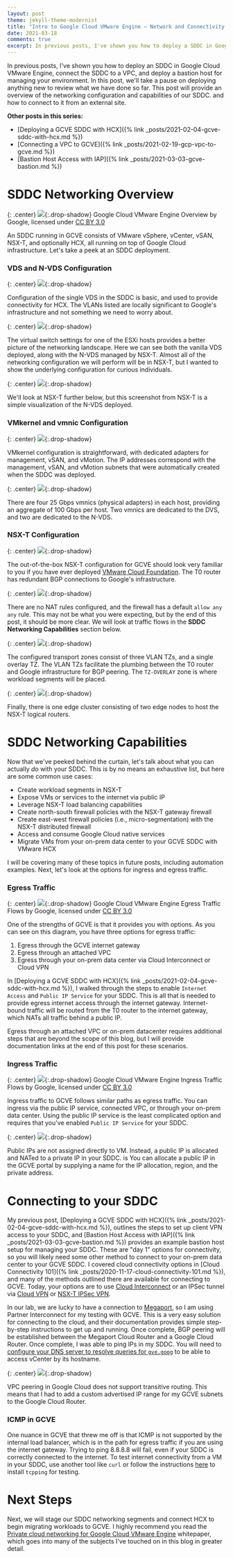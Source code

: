 ```yaml
---
layout: post
theme: jekyll-theme-modernist
title: "Intro to Google Cloud VMware Engine – Network and Connectivity Overview"
date: 2021-03-18
comments: true
excerpt: In previous posts, I've shown you how to deploy a SDDC in Google Cloud VMware Engine, connect the SDDC to a VPC, and deploy a bastion host for managing your environment. In this post, we'll take a pause on deploying anything new to review what we have done so far. This post will provide an overview of the networking configuration and capabilities of our SDDC, and how to connect to it from an external site.<p>
---
```


In previous posts, I've shown you how to deploy an SDDC in Google Cloud VMware Engine, connect the SDDC to a VPC, and deploy a bastion host for managing your environment. In this post, we'll take a pause on deploying anything new to review what we have done so far. This post will provide an overview of the networking configuration and capabilities of our SDDC. and how to connect to it from an external site.

**Other posts in this series:**

* [Deploying a GCVE SDDC with HCX]({% link _posts/2021-02-04-gcve-sddc-with-hcx.md %})
* [Connecting a VPC to GCVE]({% link _posts/2021-02-19-gcp-vpc-to-gcve.md %})
* [Bastion Host Access with IAP]({% link _posts/2021-03-03-gcve-bastion.md %})

# SDDC Networking Overview

{: .center}
[![](/resources/2021/03/gcve_arch.png)](/resources/2021/03/gcve_arch.png){:.drop-shadow}
Google Cloud VMware Engine Overview by Google, licensed under [CC BY 3.0](https://creativecommons.org/licenses/by/3.0/)

An SDDC running in GCVE consists of VMware vSphere, vCenter, vSAN, NSX-T, and optionally HCX, all running on top of Google Cloud infrastructure. Let's take a peek at an SDDC deployment.

### VDS and N-VDS Configuration

{: .center}
[![](/resources/2021/03/25_gcve_dvs_edited.png)](/resources/2021/03/25_gcve_dvs_edited.png){:.drop-shadow}

Configuration of the single VDS in the SDDC is basic, and used to provide connectivity for HCX. The VLANs listed are locally significant to Google's infrastructure and not something we need to worry about.

{: .center}
[![](/resources/2021/03/26_gcve_virtual_switches_edited.png)](/resources/2021/03/26_gcve_virtual_switches_edited.png){:.drop-shadow}

The virtual switch settings for one of the ESXi hosts provides a better picture of the networking landscape. Here we can see both the vanilla VDS deployed, along with the N-VDS managed by NSX-T. Almost all of the networking configuration we will perform will be in NSX-T, but I wanted to show the underlying configuration for curious individuals.

{: .center}
[![](/resources/2021/03/36_nsxt_nvds_visual_edited.png)](/resources/2021/03/36_nsxt_nvds_visual_edited.png){:.drop-shadow}

We'll look at NSX-T further below, but this screenshot from NSX-T is a simple visualization of the N-VDS deployed.

### VMkernel and vmnic Configuration

{: .center}
[![](/resources/2021/03/28_gcve_vmk_edited.png)](/resources/2021/03/28_gcve_vmk_edited.png){:.drop-shadow}

VMkernel configuration is straightforward, with dedicated adapters for management, vSAN, and vMotion. The IP addresses correspond with the management, vSAN, and vMotion subnets that were automatically created when the SDDC was deployed.

{: .center}
[![](/resources/2021/03/27_gcve_phys_adapters_edited.png)](/resources/2021/03/27_gcve_phys_adapters_edited.png){:.drop-shadow}

There are four 25 Gbps vmnics (physical adapters) in each host, providing an aggregate of 100 Gbps per host. Two vmnics are dedicated to the DVS, and two are dedicated to the N-VDS.

### NSX-T Configuration

{: .center}
[![](/resources/2021/03/30_gcve_t0_bgp.png)](/resources/2021/03/30_gcve_t0_bgp.png){:.drop-shadow}

The out-of-the-box NSX-T configuration for GCVE should look very familiar to you if you have ever deployed [VMware Cloud Foundation](https://www.vmware.com/products/cloud-foundation.html). The T0 router has redundant BGP connections to Google's infrastructure.

{: .center}
[![](/resources/2021/03/31_gcve_nsx_firewall.png)](/resources/2021/03/31_gcve_nsx_firewall.png){:.drop-shadow}

There are no NAT rules configured, and the firewall has a default `allow any any` rule. This may not be what you were expecting, but by the end of this post, it should be more clear. We will look at traffic flows in the **SDDC Networking Capabilities** section below.

{: .center}
[![](/resources/2021/03/32_gcve_tzs.png)](/resources/2021/03/32_gcve_tzs.png){:.drop-shadow}

The configured transport zones consist of three VLAN TZs, and a single overlay TZ. The VLAN TZs facilitate the plumbing between the T0 router and Google infrastructure for BGP peering. The `TZ-OVERLAY` zone is where workload segments will be placed.

{: .center}
[![](/resources/2021/03/35_gcve_edge_nodes_edited.png)](/resources/2021/03/35_gcve_edge_nodes_edited.png){:.drop-shadow}

Finally, there is one edge cluster consisting of two edge nodes to host the NSX-T logical routers.

# SDDC Networking Capabilities

Now that we've peeked behind the curtain, let's talk about what you can actually *do* with your SDDC. This is by no means an exhaustive list, but here are some common use cases:

* Create workload segments in NSX-T
* Expose VMs or services to the internet via public IP
* Leverage NSX-T load balancing capabilities 
* Create north-south firewall policies with the NSX-T gateway firewall
* Create east-west firewall policies (i.e., micro-segmentation) with the NSX-T distributed firewall
* Access and consume Google Cloud native services
* Migrate VMs from your on-prem data center to your GCVE SDDC with VMware HCX

I will be covering many of these topics in future posts, including automation examples. Next, let's look at the options for ingress and egress traffic.

### Egress Traffic

{: .center}
[![](/resources/2021/03/gcve_egress.png)](/resources/2021/03/gcve_egress.png){:.drop-shadow}
Google Cloud VMware Engine Egress Traffic Flows by Google, licensed under [CC BY 3.0](https://creativecommons.org/licenses/by/3.0/)

One of the strengths of GCVE is that it provides you with options. As you can see on this diagram, you have three options for egress traffic:

1. Egress through the GCVE internet gateway
2. Egress through an attached VPC
3. Egress through your on-prem data center via Cloud Interconnect or Cloud VPN

In [Deploying a GCVE SDDC with HCX]({% link _posts/2021-02-04-gcve-sddc-with-hcx.md %}), I walked through the steps to enable `Internet Access` and `Public IP Service` for your SDDC. This is all that is needed to provide egress internet access through the internet gateway. Internet-bound traffic will be routed from the T0 router to the internet gateway, which NATs all traffic behind a public IP.

Egress through an attached VPC or on-prem datacenter requires additional steps that are beyond the scope of this blog, but I will provide documentation links at the end of this post for these scenarios.

### Ingress Traffic

{: .center}
[![](/resources/2021/03/gcve_ingress.png)](/resources/2021/03/gcve_ingress.png){:.drop-shadow}
Google Cloud VMware Engine Ingress Traffic Flows by Google, licensed under [CC BY 3.0](https://creativecommons.org/licenses/by/3.0/)

Ingress traffic to GCVE follows similar paths as egress traffic. You can ingress via the public IP service, connected VPC, or through your on-prem data center. Using the public IP service is the least complicated option and requires that you've enabled `Public IP Service` for your SDDC. 

{: .center}
[![](/resources/2021/03/37_allocate_public_ip.png)](/resources/2021/03/37_allocate_public_ip.png){:.drop-shadow}

Public IPs are not assigned directly to VM. Instead, a public IP is allocated and NATed to a private IP in your SDDC. is You can allocate a public IP in the GCVE portal by supplying a name for the IP allocation, region, and the private address.

# Connecting to your SDDC

My previous post, [Deploying a GCVE SDDC with HCX]({% link _posts/2021-02-04-gcve-sddc-with-hcx.md %}), outlines the steps to set up client VPN access to your SDDC, and [Bastion Host Access with IAP]({% link _posts/2021-03-03-gcve-bastion.md %}) provides an example bastion host setup for managing your SDDC. These are "day 1" options for connectivity, so you will likely need some other method to connect to your on-prem data center to your GCVE SDDC. I covered cloud connectivity options in [Cloud Connectivity 101]({% link _posts/2020-11-17-cloud-connectivity-101.md %}), and many of the methods outlined there are available for connecting to GCVE. Today, your options are to use [Cloud Interconnect](https://cloud.google.com/network-connectivity/docs/interconnect) or an IPSec tunnel via [Cloud VPN](https://cloud.google.com/network-connectivity/docs/vpn/concepts/overview) or [NSX-T IPSec VPN](https://docs.vmware.com/en/VMware-NSX-T-Data-Center/3.1/administration/GUID-A8B113EC-3D53-41A5-919E-78F1A3705F58.html).

In our lab, we are lucky to have a connection to [Megaport](https://www.megaport.com/), so I am using Partner Interconnect for my testing with GCVE. This is a very easy solution for connecting to the cloud, and their documentation provides simple step-by-step instructions to get up and running. Once complete, BGP peering will be established between the Megaport Cloud Router and a Google Cloud Router. Once complete, I was able to ping IPs in my SDDC. You will need to [configure your DNS server to resolve queries for `gve.goog`](https://cloud.google.com/vmware-engine/docs/networking/howto-dns-on-premises) to be able to access vCenter by its hostname.

{: .center}
[![](/resources/2021/03/38_cloud_router_custom_ip_range_edited.png)](/resources/2021/03/38_cloud_router_custom_ip_range_edited.png){:.drop-shadow}

VPC peering in Google Cloud does not support transitive routing. This means that I had to add a custom advertised IP range for my GCVE subnets to the Google Cloud Router.

### ICMP in GCVE

One nuance in GCVE that threw me off is that ICMP is not supported by the internal load balancer, which is in the path for egress traffic if you are using the internet gateway. Trying to ping 8.8.8.8 will fail, even if your SDDC is correctly connected to the internet. To test internet connectivity from a VM in your SDDC, use another tool like `curl` or follow the instructions [here](https://www.xmodulo.com/how-to-install-tcpping-on-linux.html) to install `tcpping` for testing.

# Next Steps

Next, we will stage our SDDC networking segments and connect HCX to begin migrating workloads to GCVE. I highly recommend you read the [Private cloud networking for Google Cloud VMware Engine](https://cloud.google.com/solutions/private-cloud-networking-for-vmware-engine) whitepaper, which goes into many of the subjects I've touched on in this blog in greater detail.